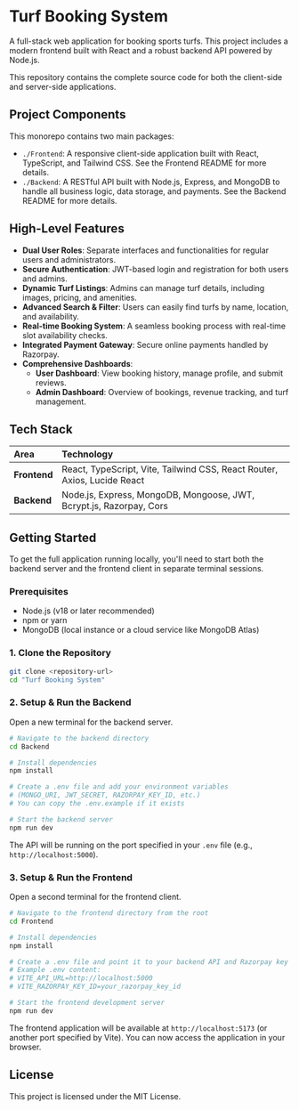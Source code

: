 # Turf Booking System

A full-stack web application for booking sports turfs. This project includes a modern frontend built with React and a robust backend API powered by Node.js.

This repository contains the complete source code for both the client-side and server-side applications.

## Project Components

This monorepo contains two main packages:

-   `./Frontend`: A responsive client-side application built with React, TypeScript, and Tailwind CSS. See the Frontend README for more details.
-   `./Backend`: A RESTful API built with Node.js, Express, and MongoDB to handle all business logic, data storage, and payments. See the Backend README for more details.

## High-Level Features

-   **Dual User Roles**: Separate interfaces and functionalities for regular users and administrators.
-   **Secure Authentication**: JWT-based login and registration for both users and admins.
-   **Dynamic Turf Listings**: Admins can manage turf details, including images, pricing, and amenities.
-   **Advanced Search & Filter**: Users can easily find turfs by name, location, and availability.
-   **Real-time Booking System**: A seamless booking process with real-time slot availability checks.
-   **Integrated Payment Gateway**: Secure online payments handled by Razorpay.
-   **Comprehensive Dashboards**:
    -   **User Dashboard**: View booking history, manage profile, and submit reviews.
    -   **Admin Dashboard**: Overview of bookings, revenue tracking, and turf management.

## Tech Stack

| Area      | Technology                                                               |
| :-------- | :----------------------------------------------------------------------- |
| **Frontend**  | React, TypeScript, Vite, Tailwind CSS, React Router, Axios, Lucide React |
| **Backend**   | Node.js, Express, MongoDB, Mongoose, JWT, Bcrypt.js, Razorpay, Cors      |

## Getting Started

To get the full application running locally, you'll need to start both the backend server and the frontend client in separate terminal sessions.

### Prerequisites

-   Node.js (v18 or later recommended)
-   npm or yarn
-   MongoDB (local instance or a cloud service like MongoDB Atlas)

### 1. Clone the Repository

```bash
git clone <repository-url>
cd "Turf Booking System"
```

### 2. Setup & Run the Backend

Open a new terminal for the backend server.

```bash
# Navigate to the backend directory
cd Backend

# Install dependencies
npm install

# Create a .env file and add your environment variables
# (MONGO_URI, JWT_SECRET, RAZORPAY_KEY_ID, etc.)
# You can copy the .env.example if it exists

# Start the backend server
npm run dev
```

The API will be running on the port specified in your `.env` file (e.g., `http://localhost:5000`).

### 3. Setup & Run the Frontend

Open a second terminal for the frontend client.

```bash
# Navigate to the frontend directory from the root
cd Frontend

# Install dependencies
npm install

# Create a .env file and point it to your backend API and Razorpay key
# Example .env content:
# VITE_API_URL=http://localhost:5000
# VITE_RAZORPAY_KEY_ID=your_razorpay_key_id

# Start the frontend development server
npm run dev
```

The frontend application will be available at `http://localhost:5173` (or another port specified by Vite). You can now access the application in your browser.

## License

This project is licensed under the MIT License.
